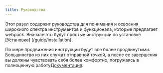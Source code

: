 ```yaml
---
title: Руководства
---
```


Этот разел содержит руководства для понимания и освоения широкиого спектра инструментов и функционала, которые предлагает webpack. Вначале  это будут простые инструкции по установке [Установка] (/guide/installation).

По мере продвижения инструкции будут все более продвинутыми. Большинство из них служат отправной точкой, а после ее завершения вы должны чувствовать себя более комфортно, погружаясь в полноценную работу[Документация](/configuration).
